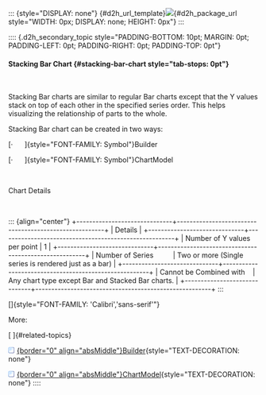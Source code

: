 ::: {style="DISPLAY: none"}
[](ms-xhelp:///?Id=d2h_url_template){#d2h_url_template}![](!package_url!){#d2h_package_url style="WIDTH: 0px; DISPLAY: none; HEIGHT: 0px"}
:::

:::: {.d2h_secondary_topic style="PADDING-BOTTOM: 10pt; MARGIN: 0pt; PADDING-LEFT: 0pt; PADDING-RIGHT: 0pt; PADDING-TOP: 0pt"}
#### Stacking Bar Chart {#stacking-bar-chart style="tab-stops: 0pt"}

 

Stacking Bar charts are similar to regular Bar charts except that the Y values stack on top of each other in the specified series order. This helps visualizing the relationship of parts to the whole.

Stacking Bar chart can be created in two ways:

[·      ]{style="FONT-FAMILY: Symbol"}Builder

[·      ]{style="FONT-FAMILY: Symbol"}ChartModel

 

Chart Details

 

::: {align="center"}
+------------------------------+-------------------------------------------------------+
| Details                                                                              |
+------------------------------+-------------------------------------------------------+
| Number of Y values per point | 1                                                     |
+------------------------------+-------------------------------------------------------+
| Number of Series             | Two or more (Single series is rendered just as a bar) |
+------------------------------+-------------------------------------------------------+
| Cannot be Combined with      | Any chart type except Bar and Stacked Bar charts.     |
+------------------------------+-------------------------------------------------------+
:::

[]{style="FONT-FAMILY: 'Calibri','sans-serif'"} 

More:

[ ]{#related-topics}

[![](button.gif){border="0" align="absMiddle"}Builder](ms-xhelp:///?Id=55ea5739-eff3-4a4d-a450-ae8415f63940){style="TEXT-DECORATION: none"}

[![](button.gif){border="0" align="absMiddle"}ChartModel](ms-xhelp:///?Id=ba9d10b5-a6fd-4dd7-a6d6-e32e4288aa54){style="TEXT-DECORATION: none"}
::::
